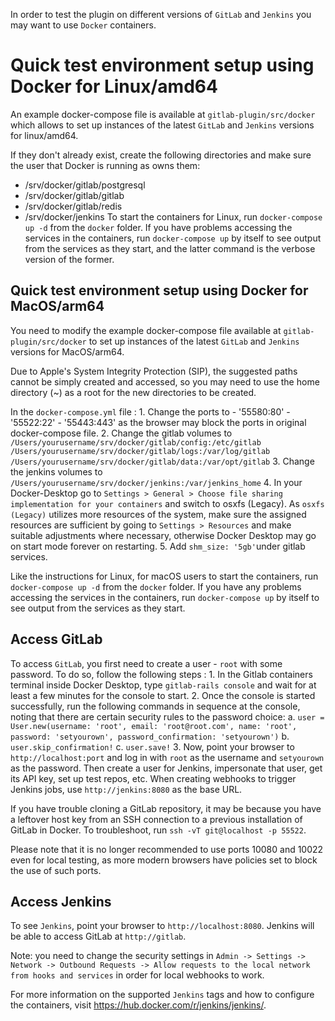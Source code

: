 In order to test the plugin on different versions of `GitLab` and `Jenkins` you may want to use `Docker` containers.
# Quick test environment setup using Docker for Linux/amd64

An example docker-compose file is available at `gitlab-plugin/src/docker` which allows to set up instances of the latest `GitLab` and `Jenkins` versions for linux/amd64. 

If they don't already exist, create the following directories and make sure the user that Docker is running as owns them:
* /srv/docker/gitlab/postgresql
* /srv/docker/gitlab/gitlab
* /srv/docker/gitlab/redis
* /srv/docker/jenkins
To start the containers for Linux, run `docker-compose up -d` from the `docker` folder. If you have problems accessing the services in the containers, run `docker-compose up` by itself to see output from the services as they start, and the latter command is the verbose version of the former.

## Quick test environment setup using Docker for MacOS/arm64

You need to modify the example docker-compose file available at `gitlab-plugin/src/docker` to set up instances of the latest `GitLab` and `Jenkins` versions for MacOS/arm64. 

Due to Apple's System Integrity Protection (SIP), the suggested paths cannot be simply created and accessed, so you may need to use the home directory (~) as a root for the new directories to be created.

In the `docker-compose.yml` file :
    1. Change the ports to 
      - '55580:80'
      - '55522:22'
      - '55443:443'
      as the browser may block the ports in original docker-compose file.
    2. Change the gitlab volumes to 
        `/Users/yourusername/srv/docker/gitlab/config:/etc/gitlab`
        `/Users/yourusername/srv/docker/gitlab/logs:/var/log/gitlab`
        `/Users/yourusername/srv/docker/gitlab/data:/var/opt/gitlab`
    3. Change the jenkins volumes to 
        `/Users/yourusername/srv/docker/jenkins:/var/jenkins_home`
    4. In your Docker-Desktop go to `Settings > General > Choose file sharing implementation for your containers` and switch to osxfs (Legacy). As `osxfs (Legacy)` utilizes more resources of the system, make sure the assigned resources are sufficient by going to `Settings > Resources` and make suitable adjustments where necessary, otherwise Docker Desktop may go on start mode forever on restarting.
    5. Add `shm_size: '5gb'`under gitlab services.

Like the instructions for Linux, for macOS users to start the containers, run `docker-compose up -d` from the `docker` folder. If you have any problems accessing the services in the containers, run `docker-compose up` by itself to see output from the services as they start.


## Access GitLab

To access `GitLab`, you first need to create a user - `root` with some password. To do so, follow the following steps :
    1. In the Gitlab containers terminal inside Docker Desktop, type `gitlab-rails console` and wait for at least a few minutes for the console to start. 
    2. Once the console is started successfully, run the following commands in sequence at the console, noting that there are certain security rules to the password choice:
        a. `user = User.new(username: 'root', email: 'root@root.com', name: 'root', password: 'setyourown', password_confirmation: 'setyourown')`
        b. `user.skip_confirmation!` 
        c. `user.save!`
    3. Now, point your browser to `http://localhost:port` and log in with `root` as the username and `setyourown` as the password. Then create a user for Jenkins, impersonate that user, get its API key, set up test repos, etc. When creating webhooks to trigger Jenkins jobs, use `http://jenkins:8080` as the base URL.


If you have trouble cloning a GitLab repository, it may be because you have a leftover host key from an SSH connection to a previous installation of GitLab in Docker. To troubleshoot, run `ssh -vT git@localhost -p 55522`.

Please note that it is no longer recommended to use ports 10080 and 10022 even for local testing, as more modern browsers have policies set to block the use of such ports. 

## Access Jenkins

To see `Jenkins`, point your browser to `http://localhost:8080`. Jenkins will be able to access GitLab at `http://gitlab`.

Note: you need to change the security settings in `Admin -> Settings -> Network -> Outbound Requests -> Allow requests to the local network from hooks and services` in order for local webhooks to work.

For more information on the supported `Jenkins` tags and how to configure the containers, visit https://hub.docker.com/r/jenkins/jenkins/.

